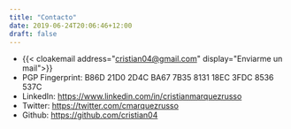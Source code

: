 ```yaml
---
title: "Contacto"
date: 2019-06-24T20:06:46+12:00
draft: false
---
```

- {{< cloakemail address="cristian04@gmail.com" display="Enviarme un mail">}} 
- PGP Fingerprint: B86D 21D0 2D4C BA67 7B35 8131 18EC 3FDC 8536 537C
- LinkedIn: https://www.linkedin.com/in/cristianmarquezrusso
- Twitter: https://twitter.com/cmarquezrusso
- Github: https://github.com/cristian04

